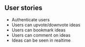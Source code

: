 ## User stories
- Authenticate users
- Users can upvote/downvote ideas
- Users can bookmark ideas
- Users can comment on ideas
- Ideas can be seen in realtime